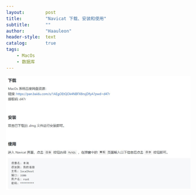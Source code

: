 ```yaml
---
layout:        post
title:         "Navicat 下载、安装和使用"
subtitle:      ""
author:        "Haauleon"
header-style:  text
catalog:       true
tags:
    - MacOs
    - 数据库
---
```



![](\img\in-post\post-other\2022-06-06-mysql-1.jpg)    